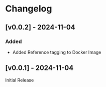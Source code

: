 # Changelog

## [v0.0.2] - 2024-11-04
### Added
- Added Reference tagging to Docker Image

## [v0.0.1] - 2024-11-04
Initial Release
